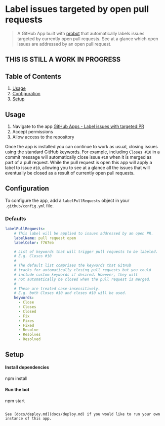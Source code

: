 # Label issues targeted by open pull requests

> A GitHub App built with [probot](https://github.com/probot/probot) that automatically labels issues targeted by currently open pull requests. See at a glance which open issues are addressed by an open pull request.

## THIS IS STILL A WORK IN PROGRESS

## Table of Contents

1. [Usage](#usage)
1. [Configuration](#configuration)
1. [Setup](#setup)

## Usage
1. Navigate to the app [GitHub Apps - Label issues with targeted PR](https://github.com/apps/label-issues-targeted-by-open-prs)
1. Accept permissions
1. Allow access to the repository

Once the app is installed you can continue to work as usual, closing issues using the standard GitHub [keywords](https://help.github.com/articles/closing-issues-using-keywords/). For example, including `Closes #10` in a commit message will automatically close issue `#10` when it is merged as part of a pull request. While the pull request is open this app will apply a label to issue `#10`, allowing you to see at a glance all the issues that will eventually be closed as a result of currently open pull requests.

## Configuration
To configure the app, add a `labelPullRequests` object in your `.github/config.yml` file.

### Defaults
```yaml
labelPullRequests:
    # This label will be applied to issues addressed by an open PR.
    labelName: pull request open
    labelColor: f767eb

    # List of keywords that will trigger pull requests to be labeled.
    # E.g. Closes #10
    #
    # The default list comprises the keywords that GitHub
    # tracks for automatically closing pull requests but you could
    # include custom keywords if desired. However, they will
    # not automatically be closed when the pull request is merged.
    #
    # These are treated case-insensitively.
    # E.g. both Closes #10 and closes #10 will be used.
    keywords:
      - Close
      - Closes
      - Closed
      - Fix
      - Fixes
      - Fixed
      - Resolve
      - Resolves
      - Resolved
```


## Setup

#### Install dependencies
npm install

#### Run the bot
npm start
```

See [docs/deploy.md](docs/deploy.md) if you would like to run your own instance of this app.
